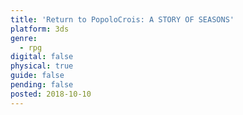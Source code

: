 ```yaml
---
title: 'Return to PopoloCrois: A STORY OF SEASONS'
platform: 3ds
genre:
  - rpg
digital: false
physical: true
guide: false
pending: false
posted: 2018-10-10
---
```

